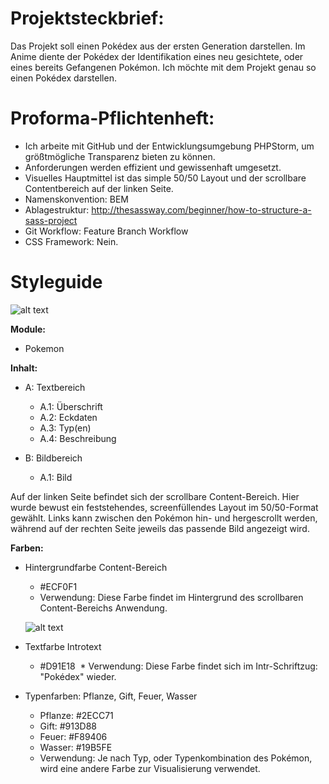 # Projektsteckbrief:
Das Projekt soll einen Pokédex aus der ersten Generation darstellen. Im Anime diente der Pokédex der Identifikation eines neu gesichtete, oder eines bereits Gefangenen Pokémon. Ich möchte mit dem Projekt genau so einen Pokédex darstellen.


# Proforma-Pflichtenheft:
* Ich arbeite mit GitHub und der Entwicklungsumgebung PHPStorm, um größtmögliche Transparenz bieten zu können.
* Anforderungen werden effizient und gewissenhaft umgesetzt.
* Visuelles Hauptmittel ist das simple 50/50 Layout und der scrollbare Contentbereich auf der linken Seite.
* Namenskonvention: BEM
* Ablagestruktur: http://thesassway.com/beginner/how-to-structure-a-sass-project
* Git Workflow: Feature Branch Workflow
* CSS Framework: Nein.


# Styleguide

![alt text](http://url/to/img.png)

**Module:**
* Pokemon
  
**Inhalt:**
* A: Textbereich
  * A.1: Überschrift
  * A.2: Eckdaten
  * A.3: Typ(en)
  * A.4: Beschreibung
  
* B: Bildbereich
  * A.1: Bild
  
Auf der linken Seite befindet sich der scrollbare Content-Bereich. Hier wurde bewust ein feststehendes, screenfüllendes Layout im 50/50-Format gewählt. Links kann zwischen den Pokémon hin- und hergescrollt werden, während auf der rechten Seite jeweils das passende Bild angezeigt wird.

**Farben:**
* Hintergrundfarbe Content-Bereich
  * #ECF0F1
  * Verwendung: Diese Farbe findet im Hintergrund des scrollbaren Content-Bereichs Anwendung.
  
  ![alt text](http://url/to/img.png)
  
* Textfarbe Introtext
  * #D91E18
  * Verwendung: Diese Farbe findet sich im Intr-Schriftzug: "Pokédex" wieder.

* Typenfarben: Pflanze, Gift, Feuer, Wasser
  * Pflanze: #2ECC71
  * Gift: #913D88
  * Feuer: #F89406
  * Wasser: #19B5FE
  * Verwendung: Je nach Typ, oder Typenkombination des Pokémon, wird eine andere Farbe zur Visualisierung verwendet.
